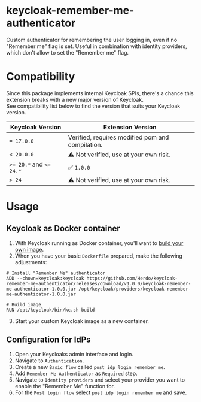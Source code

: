 # keycloak-remember-me-authenticator
Custom authenticator for remembering the user logging in, even if no "Remember me" flag is set. Useful in combination with identity providers, which don't allow to set the "Remember me" flag.

# Compatibility

Since this package implements internal Keycloak SPIs, there's a chance this extension breaks with a new major version of Keycloak.  
See compatibility list below to find the version that suits your Keycloak version.

| Keycloak Version        | Extension Version                                |
|-------------------------|--------------------------------------------------|
| `= 17.0.0`              | Verified, requires modified pom and compilation. |
| `< 20.0.0`              | :warning: Not verified, use at your own risk.    |
| `>= 20.*` and `<= 24.*` | :white_check_mark: `1.0.0`                       |
| `> 24`                  | :warning: Not verified, use at your own risk.    |

# Usage

## Keycloak as Docker container

1. With Keycloak running as Docker container, you'll want to [build your own image](https://www.keycloak.org/operator/customizing-keycloak).  
2. When you have your basic `Dockerfile` prepared, make the following adjustments:

```
# Install "Remember Me" authenticator
ADD --chown=keycloak:keycloak https://github.com/Herdo/keycloak-remember-me-authenticator/releases/download/v1.0.0/keycloak-remember-me-authenticator-1.0.0.jar /opt/keycloak/providers/keycloak-remember-me-authenticator-1.0.0.jar

# Build image
RUN /opt/keycloak/bin/kc.sh build
```
3. Start your custom Keycloak image as a new container.

## Configuration for IdPs
1. Open your Keycloaks admin interface and login.
2. Navigate to `Authentication`.
3. Create a new `Basic flow` called `post idp login remember me`.
4. Add `Remember Me Authenticator` as `Required` step.
5. Navigate to `Identity providers` and select your provider you want to enable the "Remember Me" function for.
6. For the `Post login flow` select `post idp login remember me` and save.
